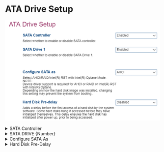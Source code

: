 # ATA Drive Setup #

![](./img/thinkcenter_ata_drive_setup.png)

<details><summary>SATA Controller</summary>

One of 2 possible options for enabling the SATA controller:

1.  **Enable** - enables the SATA controller. Default.
2.  Disable - disables the SATA controller.

| WMI Setting name | Values | SVP Req'd | AMD/Intel |
|:---|:---|:---|:---|
| SATAController | setting_values | yes_no | amd_intel |

> **Note**: If the "SATA Controller" is set to "Disabled", then “Configure SATA as” and "SATA Drive #" will be hidden.

</details>

<details><summary>SATA DRIVE {Number}</summary>

One of the (Serial AT Attachment) Drives. Total number of drives depends on model.

One of 2 possible options for feature:

1.  **Enabled** - enables this SATA drive. Default.
2.  Disabled - disables this SATA drive.
<!-- 
| WMI Setting name | Values | SVP Req'd | AMD/Intel |
|:---|:---|:---|:---|
| SATADrive1 | setting_values | yes_no | amd_intel |

> **Note** The WMI setting name for Drive 1 is shown. Other drives follow the pattern `SATADrive#` where `#` is the number of the drive.
-->
</details>

<details><summary>Configure SATA As</summary>

Configure the SATA (Serial AT Attachment) drive controller.

One of 2 possible options for the SATA drive controller:

1.  **AHCI** - enables AHCI (Advanced Host Controller Interface). Default.
2.  Intel (R) RST with Intel (R) Optane mode - enables RST.
3.  RAID - enables RAID. <!-- MODEL: M70S Gen3 only-->

<!-- TODO: add WMI -->

</details>

<!-- SIMULATOR DOES NOT SUPPORT 
<details><summary>Intel Rapid Storage Technology</summary>

</details>
-->

<details><summary>Hard Disk Pre-Delay</summary>

This delay ensures the hard disk has initialized after power up, prior to being accessed, to avoid the disk hanging.

One of 8 possible options for the delay time:

1.  **Disabled** - enables delay. Default.
2.  3 - 30 seconds - enables delay, in increments of 3 seconds up 15, then 21 or 30.

<!-- TODO: add WMI -->
</details>
